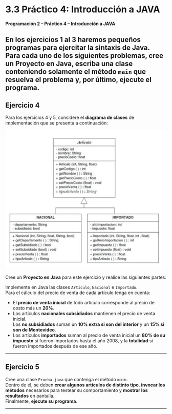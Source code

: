 # 3.3 Práctico 4: Introducción a JAVA

**Programación 2 – Práctico 4 – Introducción a JAVA**

En los ejercicios 1 al 3 haremos pequeños programas para ejercitar la sintaxis de Java.  
Para cada uno de los siguientes problemas, cree un **Proyecto en Java**, escriba una **clase** 
conteniendo solamente el método `main` que resuelva el problema y, por último, ejecute el programa.
---

## Ejercicio 4
Para los ejercicios 4 y 5, considere el **diagrama de clases** de implementación que se presenta a continuación:

![Diagrama de clases](./imagenej42.jpg)

Cree un **Proyecto en Java** para este ejercicio y realice las siguientes partes:

Implemente en Java las clases `Artículo`, `Nacional` e `Importado`.  
Para el cálculo del precio de venta de cada artículo tenga en cuenta:

- El **precio de venta inicial** de todo artículo corresponde al precio de costo más un **20%**.  
- Los artículos **nacionales subsidiados** mantienen el precio de venta inicial.  
  Los **no subsidiados** suman un **10% extra si son del interior** y un **15% si son de Montevideo**.  
- Los artículos **importados** suman al precio de venta inicial un **80% de su impuesto** si fueron importados hasta el año 2008, y la **totalidad** si fueron importados después de ese año.

---

## Ejercicio 5
Cree una clase `Prueba.java` que contenga el método `main`.  
Dentro de él, se deben **crear algunos artículos de distinto tipo**, **invocar los métodos** necesarios para testear su comportamiento y **mostrar los resultados** en pantalla.  
Finalmente, **ejecute su programa**.

---
